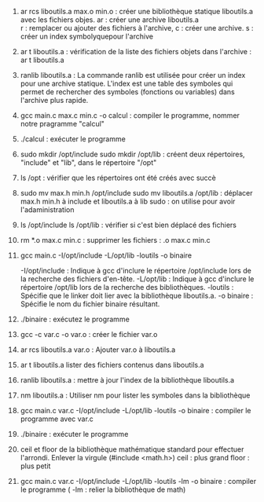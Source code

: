 1. ar rcs liboutils.a max.o min.o  : 
créer une bibliothèque statique liboutils.a avec les fichiers objes. 
ar : créer une archive liboutils.a    
r : remplacer ou ajouter des fichiers à l'archive, 
c : créer une archive. 
s : créer un index symbolyquepour l'archive

2. ar t liboutils.a :
vérification de la liste des fichiers objets dans l'archive : ar t liboutils.a

3. ranlib liboutils.a :
La commande ranlib est utilisée pour créer un index pour une archive statique. 
L'index est une table des symboles qui permet de rechercher des symboles (fonctions ou variables) dans l'archive plus rapide. 

4. gcc main.c max.c min.c -o calcul :
compiler le programme, nommer notre pragramme "calcul"

5. ./calcul :
exécuter le programme

6. sudo mkdir /opt/include
sudo mkdir /opt/lib :
créent deux répertoires, "include" et "lib", dans le répertoire "/opt"

7. ls /opt :
vérifier que les répertoires ont été créés avec succè

8. sudo mv max.h min.h /opt/include
sudo mv liboutils.a /opt/lib :
déplacer max.h min.h à include et liboutils.a à lib
sudo : on utilise pour avoir l'adaministration

9. ls /opt/include
ls /opt/lib :
vérifier si c'est bien déplacé des fichiers

10. rm *.o max.c min.c :
supprimer les fichiers : .o max.c min.c


11. gcc main.c -I/opt/include -L/opt/lib -loutils -o binaire

    -I/opt/include : Indique à gcc d'inclure le répertoire /opt/include lors de la recherche des fichiers d'en-tête.
    -L/opt/lib : Indique à gcc d'inclure le répertoire /opt/lib lors de la recherche des bibliothèques.
    -loutils : Spécifie que le linker doit lier avec la bibliothèque liboutils.a.
    -o binaire : Spécifie le nom du fichier binaire résultant.

12. ./binaire :
exécutez le programme

13. gcc -c var.c -o var.o :
créer le fichier var.o

14. ar rcs liboutils.a var.o :
Ajouter var.o à liboutils.a

15. ar t liboutils.a
lister des fichiers contenus dans liboutils.a

16. ranlib liboutils.a :
mettre à jour l'index  de la bibliothèque liboutils.a

17. nm liboutils.a :
Utiliser nm pour lister les symboles dans la bibliothèque 

18. gcc main.c var.c -I/opt/include -L/opt/lib -loutils -o binaire :
compiler le programme avec var.c

19. ./binaire :
exécuter le programme

20. ceil et floor de la bibliothèque mathématique standard pour effectuer l'arrondi. Enlever la virgule (#include <math.h>)
ceil : plus grand
floor : plus petit

21. gcc main.c var.c -I/opt/include -L/opt/lib -loutils -lm -o binaire :
compiler le programme ( -lm : relier la bibliothèque de math)









